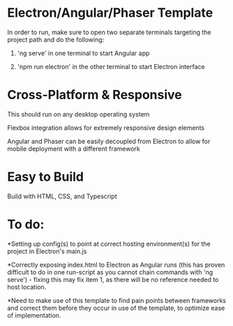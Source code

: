 # Electron/Angular/Phaser Template
In order to run, make sure to open two separate terminals targeting the project path and do the following:  

1. 'ng serve' in one terminal to start Angular app  

2. 'npm run electron' in the other terminal to start Electron interface  


# Cross-Platform & Responsive
This should run on any desktop operating system  

Flexbox integration allows for extremely responsive design elements  

Angular and Phaser can be easily decoupled from Electron to allow for mobile deployment with a different framework  


# Easy to Build
Build with HTML, CSS, and Typescript  


# To do:
*Setting up config(s) to point at correct hosting environment(s) for the project in Electron's main.js  

*Correctly exposing index.html to Electron as Angular runs (this has proven difficult to do in one run-script as you cannot chain commands with 'ng serve') - fixing this may fix item 1, as there will be no reference needed to host location.  

*Need to make use of this template to find pain points between frameworks and correct them before they occur in use of the template, to optimize ease of implementation.
